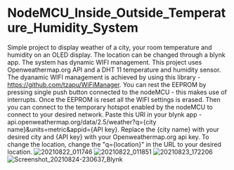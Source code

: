 # NodeMCU_Inside_Outside_Temperature_Humidity_System
Simple project to display weather of a city, your room temperature and humidity on an OLED display. The location can be changed through a blynk app. The system has dynamic WIFI management.
This project uses Openweathermap.org API and a DHT 11 temperature and humidity sensor.
The dyanamic WIFI management is achieved by using this library - https://github.com/tzapu/WiFiManager.
You can rest the EEPROM by pressing single push button connected to the nodeMCU - this makes use of interrupts.
Once the EEPROM is reset all the WIFI settings is erased.
Then you can connect to the temporary hotspot enabled by the nodeMCU to connect to your desired network.
Paste this URl in your blynk app - api.openweathermap.org/data/2.5/weather?q={city name}&units=metric&appid={API key}.
Replace the {city name} with your desired city and {API key} with your Openweathermap.org api key.
To change the location, change the "q={location}" in the URL to your desired location.
![20210822_011746](https://user-images.githubusercontent.com/70072589/130663155-cc07cb43-e7de-49df-a400-b40474ae5e40.jpg)
![20210822_011851](https://user-images.githubusercontent.com/70072589/130663160-040a350b-2289-4903-942a-cdf6a7491f10.jpg)
![20210823_172206](https://user-images.githubusercontent.com/70072589/130663161-653d0a90-53e9-4f2c-856d-45e82cc5ead6.jpg)
![Screenshot_20210824-230637_Blynk](https://user-images.githubusercontent.com/70072589/130663548-43a88e86-c873-488d-bc23-de1a0f96e624.jpg)
